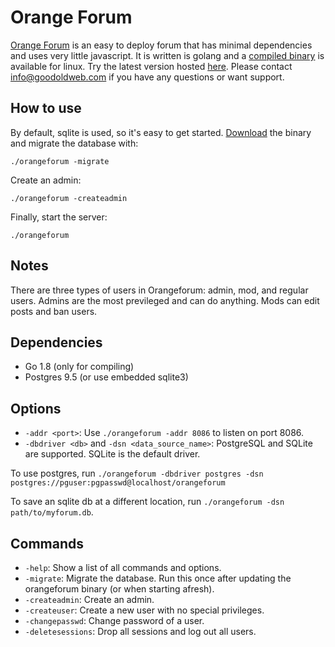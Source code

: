 Orange Forum
============

[Orange Forum](http://www.goodoldweb.com/orangeforum/) is an easy to deploy forum that has minimal dependencies and uses very little javascript. It is written is golang and a [compiled binary](https://github.com/s-gv/orangeforum/releases) is available for linux. Try the latest version hosted [here](https://groups.goodoldweb.com/). Please contact [info@goodoldweb.com](mailto:info@goodoldweb.com) if you have any questions or want support.

How to use
----------

By default, sqlite is used, so it's easy to get started.
[Download](https://github.com/s-gv/orangeforum/releases) the binary and migrate the database with:

```
./orangeforum -migrate
```

Create an admin:

```
./orangeforum -createadmin
```

Finally, start the server:

```
./orangeforum
```

Notes
-----

There are three types of users in Orangeforum: admin, mod, and regular users. Admins are the most previleged and can do anything. Mods can edit posts and ban users.

Dependencies
------------

- Go 1.8 (only for compiling)
- Postgres 9.5 (or use embedded sqlite3)

Options
-------

- `-addr <port>`: Use `./orangeforum -addr 8086` to listen on port 8086.
- `-dbdriver <db>` and `-dsn <data_source_name>`: PostgreSQL and SQLite are supported. SQLite is the default driver.

To use postgres, run `./orangeforum -dbdriver postgres -dsn postgres://pguser:pgpasswd@localhost/orangeforum`

To save an sqlite db at a different location, run `./orangeforum -dsn path/to/myforum.db`.

Commands
--------

- `-help`: Show a list of all commands and options.
- `-migrate`: Migrate the database. Run this once after updating the orangeforum binary (or when starting afresh).
- `-createadmin`: Create an admin.
- `-createuser`: Create a new user with no special privileges.
- `-changepasswd`: Change password of a user.
- `-deletesessions`: Drop all sessions and log out all users.


